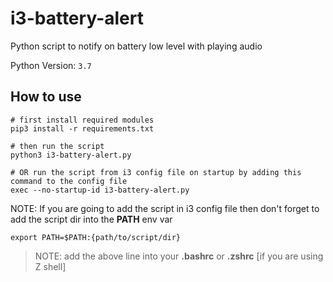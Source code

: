 # i3-battery-alert

Python script to notify on battery low level with playing audio

Python Version: `3.7`


## How to use

```
# first install required modules
pip3 install -r requirements.txt

# then run the script
python3 i3-battery-alert.py

# OR run the script from i3 config file on startup by adding this command to the config file
exec --no-startup-id i3-battery-alert.py
```

NOTE: If you are going to add the script in i3 config file then don't forget to add the script dir into the __PATH__ env var

`export PATH=$PATH:{path/to/script/dir}`

> NOTE: add the above line into your __.bashrc__ or __.zshrc__ [if you are using Z shell]